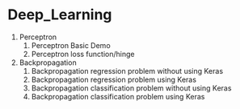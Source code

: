 # Deep_Learning

<ol>
    <li>Perceptron
            <ol>
            <li>Perceptron Basic Demo</li>
            <li>Perceptron loss function/hinge</li>
            </ol>
    </li>
    <li>
        Backpropagation
        <ol>
            <li>Backpropagation regression problem without using Keras</li>
            <li>Backpropagation regression problem using Keras</li>
            <li>Backpropagation classification problem without using Keras</li>
            <li>Backpropagation classification problem using Keras </li>
            </ol>
    </li>
</ol>
